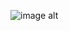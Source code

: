 ![image alt](https://github.com/fangelic/xann6ix/blob/6f167b1e8712a32bf811748c2a3d5fb277e76f9b/7F2319E5-4AD7-438A-840F-E6B93FFEF75D.gif)
